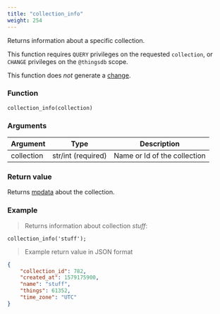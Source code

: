 ```yaml
---
title: "collection_info"
weight: 254
---
```


Returns information about a specific collection.

This function requires `QUERY` privileges on the requested `collection`, or `CHANGE`
privileges on the `@thingsdb` scope.

This function does *not* generate a [change](../../overview/changes).

### Function

`collection_info(collection)`

### Arguments

Argument | Type | Description
--------- | ----------- | -----------
collection | str/int (required) | Name or Id of the collection

### Return value

Returns [mpdata](../../data-types/mpdata) about the collection.

### Example

> Returns information about collection *stuff*:

```thingsdb,should_pass,@t
collection_info('stuff');
```

> Example return value in JSON format

```json
{
    "collection_id": 782,
    "created_at": 1579175900,
    "name": "stuff",
    "things": 61352,
    "time_zone": "UTC"
}
```
